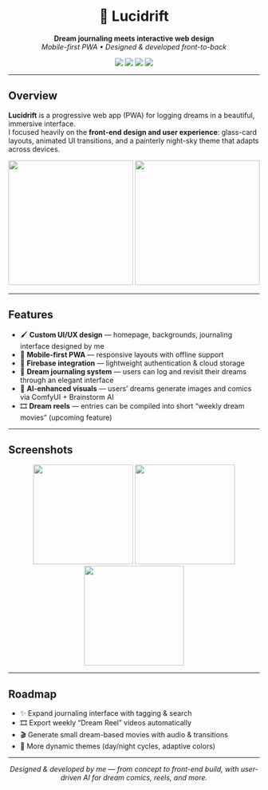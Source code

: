 <h1 align="center">🌌 Lucidrift</h1>
<p align="center">
  <b>Dream journaling meets interactive web design</b><br/>
  <i>Mobile-first PWA • Designed & developed front-to-back</i>
</p>

<p align="center">
  <img src="https://img.shields.io/badge/Frontend-Next.js%20%7C%20Tailwind-blue?style=for-the-badge"/>
  <img src="https://img.shields.io/badge/PWA-Mobile%20First%20%7C%20Offline-green?style=for-the-badge"/>
  <img src="https://img.shields.io/badge/Backend-Firebase-yellow?style=for-the-badge"/>
  <img src="https://img.shields.io/badge/AI-ComfyUI%20%7C%20Brainstorm-lightgrey?style=for-the-badge"/>
</p>

---

## Overview
**Lucidrift** is a progressive web app (PWA) for logging dreams in a beautiful, immersive interface.  
I focused heavily on the **front-end design and user experience**: glass-card layouts, animated UI transitions, and a painterly night-sky theme that adapts across devices.

<p align="center">
  <img src="screenshots/homepage.png" height="250"/>
  <img src="screenshots/background.png" height="250"/>
</p>

---

## Features
- 🖌️ **Custom UI/UX design** — homepage, backgrounds, journaling interface designed by me  
- 📱 **Mobile-first PWA** — responsive layouts with offline support  
- 🔐 **Firebase integration** — lightweight authentication & cloud storage  
- 🌙 **Dream journaling system** — users can log and revisit their dreams through an elegant interface  
- 🎨 **AI-enhanced visuals** — users’ dreams generate images and comics via ComfyUI + Brainstorm AI  
- 🎞️ **Dream reels** — entries can be compiled into short “weekly dream movies” (upcoming feature)

---

## Screenshots
<p align="center">
  <img src="screenshots/homepage.png" width="200"/>
  <img src="screenshots/ai-sample.png" width="200"/>
  <img src="screenshots/background.png" width="200"/>
</p>

---

## Roadmap
- ✨ Expand journaling interface with tagging & search  
- 🎞️ Export weekly “Dream Reel” videos automatically  
- 🎬 Generate small dream-based movies with audio & transitions  
- 🎨 More dynamic themes (day/night cycles, adaptive colors)

---

<p align="center"><i>Designed & developed by me — from concept to front-end build, with user-driven AI for dream comics, reels, and more.</i></p>
